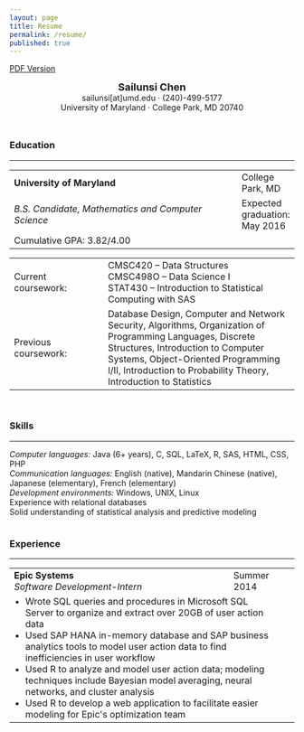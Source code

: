 ```yaml
---
layout: page
title: Resume
permalink: /resume/
published: true
---
```




<a href="{{ site.baseurl }}/assets/Sailunsi Chen Resume Updated.pdf">PDF Version</a>

<div style = "text-align:center;margin-bottom:10px">
<span style="font-weight:bold; font-size:18px">Sailunsi Chen</span>
<br />
sailunsi[at]umd.edu &middot; (240)-499-5177
<br />
University of Maryland &middot; College Park, MD 20740
</div>

<div style = "height:15px"></div>

### Education
<hr />

<table>
  <tbody>
    <tr>
      <td><b>University of Maryland</b></td>
      <td>College Park, MD</td>
    </tr>
    <tr>
      <td style="width:500px"><i>B.S. Candidate, Mathematics and Computer Science</i></td>
      <td>Expected graduation: May 2016</td>
    </tr>
    <tr>
      <td>Cumulative GPA: 3.82/4.00</td>
      <td> </td>
    </tr>
  </tbody>
</table>

<table>
  <tbody>
    <tr>
      <td style="width:150px">Current coursework:</td>
      <td><ul style="list-style:none;margin:0;padding:0"><li>CMSC420 – Data Structures</li><li>CMSC498O – Data Science I</li><li>STAT430 – Introduction to Statistical Computing with SAS</li></ul></td>
    </tr>
    <tr>
      <td>Previous coursework:</td>
      <td>Database Design, Computer and Network Security, Algorithms, Organization of Programming Languages, Discrete Structures, Introduction to Computer Systems, Object-Oriented Programming I/II, Introduction to Probability Theory, Introduction to Statistics</td>
    </tr>
  </tbody>
</table>

<div style = "height:15px"></div>

### Skills
<hr />

<p style="margin:0;padding:0">
<i>Computer languages:</i> Java (6+ years), C, SQL, LaTeX, R, SAS, HTML, CSS, PHP
<br />
<i>Communication languages:</i> English (native), Mandarin Chinese (native), Japanese (elementary), French (elementary)
<br />
<i>Development environments:</i> Windows, UNIX, Linux
<br />
Experience with relational databases
<br />
Solid understanding of statistical analysis and predictive modeling
</p>

<div style = "height:15px"></div>

### Experience
<hr />

<table>
  <tbody>
    <tr>
      <td>
      <b>Epic Systems</b>
      <br />
      <i>Software Development-Intern</i>
      </td>
      <td style="width:100px">Summer 2014</td>
    </tr>
    <tr>
      <td colspan="2"><ul style="margin:0 20px;padding:0"><li>Wrote SQL queries and procedures in Microsoft SQL Server to organize and extract over 20GB of user action data</li><li>Used SAP HANA in-memory database and SAP business analytics tools to model user action data to find inefficiencies in user workflow</li><li>Used R to analyze and model user action data; modeling techniques include Bayesian model averaging, neural networks, and cluster analysis</li><li>Used R to develop a web application to facilitate easier modeling for Epic's optimization team</li></ul></td>
    </tr>
  </tbody>
</table>
